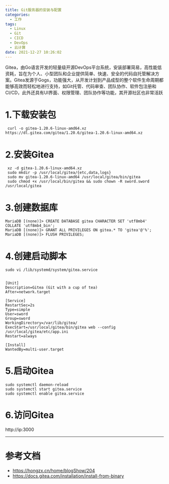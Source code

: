 ```yaml
---
title: Git服务器的安装与配置
categories:
  - 工作
tags:
  - Linux
  - Git
  - CICD
  - DevOps
  - 云计算
date: 2021-12-27 10:26:02
---
```


Gitea，由Go语言开发的轻量级开源DevOps平台系统，安装部署简易，高性能低资耗，旨在为个人、小型团队和企业提供简单、快速、安全的代码自托管解决方案。Gitea发源于Gogs，功能强大，从开发计划到产品成型的整个软件生命周期都能够高效而轻松地进行支持，如Git托管、代码审查、团队协作、软件包注册和CI/CD，此外还具有UI界面、权限管理、团队协作等功能，其开源社区也非常活跃

# 1.下载安装包

     curl -o gitea-1.20.6-linux-amd64.xz https://dl.gitea.com/gitea/1.20.6/gitea-1.20.6-linux-amd64.xz

# 2.安装Gitea

     xz -d gitea-1.20.6-linux-amd64.xz
     sudo mkdir -p /usr/local/gitea/{etc,data,logs}
     sudo mv gitea-1.20.6-linux-amd64 /usr/local/gitea/bin/gitea
     sudo chmod +x /usr/local/bin/gitea && sudo chown -R sword.sword /usr/local/gitea

# 3.创建数据库

    MariaDB [(none)]> CREATE DATABASE gitea CHARACTER SET 'utf8mb4' COLLATE 'utf8mb4_bin';
    MariaDB [(none)]> GRANT ALL PRIVILEGES ON gitea.* TO 'gitea'@'%';
    MariaDB [(none)]> FLUSH PRIVILEGES;

# 4.创建启动脚本

    sudo vi /lib/systemd/system/gitea.service


    [Unit]
    Description=Gitea (Git with a cup of tea)
    After=network.target

    [Service]
    RestartSec=2s
    Type=simple
    User=sword
    Group=sword
    WorkingDirectory=/var/lib/gitea/
    ExecStart=/usr/local/gitea/bin/gitea web --config /usr/local/gitea/etc/app.ini
    Restart=always

    [Install]
    WantedBy=multi-user.target

# 5.启动Gitea

    sudo systemctl daemon-reload
    sudo systemctl start gitea.service
    sudo systemctl enable gitea.service

# 6.访问Gitea

http://ip:3000

---------

# 参考文档

- https://hongzx.cn/home/blogShow/204
- https://docs.gitea.com/installation/install-from-binary